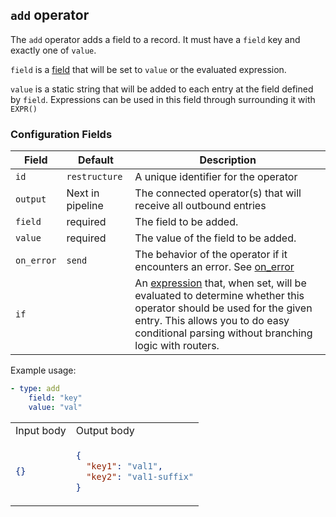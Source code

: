 ## `add` operator

The `add` operator adds a field to a record. It must have a `field` key and exactly one of `value`.

`field` is a [field](/docs/types/field.md) that will be set to `value` or the evaluated expression.

`value` is a static string that will be added to each entry at the field defined by `field`. 
 Expressions can be used in this field through surrounding it with `EXPR()`



### Configuration Fields

| Field      | Default          | Description                                                                                                                                                                                                                              |
| ---        | ---              | ---                                                                                                                                                                                                                                      |
| `id`       | `restructure`    | A unique identifier for the operator                                                                                                                                                                                                     |
| `output`   | Next in pipeline | The connected operator(s) that will receive all outbound entries                                                                                                                                                                         |
| `field`      | required       | The field to be added.    
| `value`      | required       | The value of the field to be added.
| `on_error` | `send`           | The behavior of the operator if it encounters an error. See [on_error](/docs/types/on_error.md)                                                                                                                                          |
| `if`       |                  | An [expression](/docs/types/expression.md) that, when set, will be evaluated to determine whether this operator should be used for the given entry. This allows you to do easy conditional parsing without branching logic with routers. |


Example usage:
```yaml
- type: add
    field: "key"
    value: "val"
```

<table>
<tr><td> Input body </td> <td> Output body </td></tr>
<tr>
<td>

```json
{}
```

</td>
<td>

```json
{
  "key1": "val1",
  "key2": "val1-suffix"
}
```

</td>
</tr>
</table>